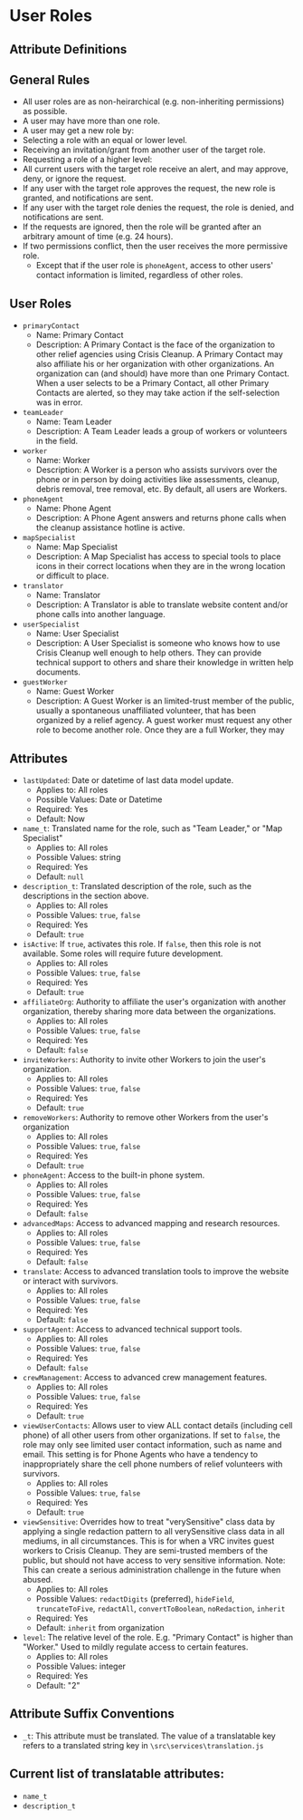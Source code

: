 # User Roles
## Attribute Definitions
General Rules
-------------
 - All user roles are as non-heirarchical (e.g. non-inheriting permissions) as possible.
 - A user may have more than one role.
 - A user may get a new role by:
  - Selecting a role with an equal or lower level.
  - Receiving an invitation/grant from another user of the target role.
  - Requesting a role of a higher level:
   - All current users with the target role receive an alert, and may approve, deny, or ignore the request.
   - If any user with the target role approves the request, the new role is granted, and notifications are sent.
   - If any user with the target role denies the request, the role is denied, and notifications are sent.
   - If the requests are ignored, then the role will be granted after an arbitrary amount of time (e.g. 24 hours).
 - If two permissions conflict, then the user receives the more permissive role.
   - Except that if the user role is `phoneAgent`, access to other users' contact information is limited, regardless of other roles.

User Roles
-------------
 - `primaryContact`
   - Name: Primary Contact
   - Description: A Primary Contact is the face of the organization to other relief agencies using Crisis Cleanup. A Primary Contact may also affiliate his or her organization with other organizations. An organization can (and should) have more than one Primary Contact. When a user selects to be a Primary Contact, all other Primary Contacts are alerted, so they may take action if the self-selection was in error.
 - `teamLeader`
   - Name: Team Leader
   - Description: A Team Leader leads a group of workers or volunteers in the field.
 - `worker`
   - Name: Worker
   - Description: A Worker is a person who assists survivors over the phone or in person by doing activities like assessments, cleanup, debris removal, tree removal, etc. By default, all users are Workers.
 - `phoneAgent`
   - Name: Phone Agent
   - Description: A Phone Agent answers and returns phone calls when the cleanup assistance hotline is active.
 - `mapSpecialist`
   - Name: Map Specialist
   - Description: A Map Specialist has access to special tools to place icons in their correct locations when they are in the wrong location or difficult to place.
 - `translator`
   - Name: Translator
   - Description: A Translator is able to translate website content and/or phone calls into another language.
 - `userSpecialist`
   - Name: User Specialist
   - Description: A User Specialist is someone who knows how to use Crisis Cleanup well enough to help others. They can provide technical support to others and share their knowledge in written help documents.
 - `guestWorker`
   - Name: Guest Worker
   - Description: A Guest Worker is an limited-trust member of the public, usually a spontaneous unaffiliated volunteer, that has been organized by a relief agency. A guest worker must request any other role to become another role. Once they are a full Worker, they may 

Attributes
-------------
 - `lastUpdated`: Date or datetime of last data model update.
   - Applies to: All roles
   - Possible Values: Date or Datetime
   - Required: Yes
   - Default: Now
 - `name_t`: Translated name for the role, such as "Team Leader," or "Map Specialist"
   - Applies to: All roles
   - Possible Values: string
   - Required: Yes
   - Default: `null`
 - `description_t`: Translated description of the role, such as the descriptions in the section above.
   - Applies to: All roles
   - Possible Values: `true`, `false`
   - Required: Yes
   - Default: `true`
 - `isActive`: If `true`, activates this role. If `false`, then this role is not available. Some roles will require future development.
   - Applies to: All roles
   - Possible Values: `true`, `false`
   - Required: Yes
   - Default: `true`
 - `affiliateOrg`: Authority to affiliate the user's organization with another organization, thereby sharing more data between the organizations.
   - Applies to: All roles
   - Possible Values: `true`, `false`
   - Required: Yes
   - Default: `false`
 - `inviteWorkers`: Authority to invite other Workers to join the user's organization.
   - Applies to: All roles
   - Possible Values: `true`, `false`
   - Required: Yes
   - Default: `true`
 - `removeWorkers`: Authority to remove other Workers from the user's organization
   - Applies to: All roles
   - Possible Values: `true`, `false`
   - Required: Yes
   - Default: `true`
 - `phoneAgent`: Access to the built-in phone system.
   - Applies to: All roles
   - Possible Values: `true`, `false`
   - Required: Yes
   - Default: `false`
 - `advancedMaps`: Access to advanced mapping and research resources.
   - Applies to: All roles
   - Possible Values: `true`, `false`
   - Required: Yes
   - Default: `false`
 - `translate`: Access to advanced translation tools to improve the website or interact with survivors.
   - Applies to: All roles
   - Possible Values: `true`, `false`
   - Required: Yes
   - Default: `false`
 - `supportAgent`: Access to advanced technical support tools.
   - Applies to: All roles
   - Possible Values: `true`, `false`
   - Required: Yes
   - Default: `false`
 - `crewManagement`: Access to advanced crew management features.
   - Applies to: All roles
   - Possible Values: `true`, `false`
   - Required: Yes
   - Default: `true`
 - `viewUserContacts`: Allows user to view ALL contact details (including cell phone) of all other users from other organizations. If set to `false`, the role may only see limited user contact information, such as name and email. This setting is for Phone Agents who have a tendency to inappropriately share the cell phone numbers of relief volunteers with survivors.
   - Applies to: All roles
   - Possible Values: `true`, `false`
   - Required: Yes
   - Default: `true`
 - `viewSensitive`: Overrides how to treat "verySensitive" class data by applying a single redaction pattern to all verySensitive class data in all mediums, in all circumstances. This is for when a VRC invites guest workers to Crisis Cleanup. They are semi-trusted members of the public, but should not have access to very sensitive information. Note: This can create a serious administration challenge in the future when abused.
   - Applies to: All roles
   - Possible Values: `redactDigits` (preferred), `hideField`, `truncateToFive`, `redactAll`, `convertToBoolean`, `noRedaction`, `inherit`
   - Required: Yes
   - Default: `inherit` from organization
 - `level`: The relative level of the role. E.g. "Primary Contact" is higher than "Worker." Used to mildly regulate access to certain features.
   - Applies to: All roles
   - Possible Values: integer
   - Required: Yes
   - Default: "2"

## Attribute Suffix Conventions
 - `_t`: This attribute must be translated. The value of a translatable key refers to a translated string key in `\src\services\translation.js`


Current list of translatable attributes:
-------------
 - `name_t`
 - `description_t`
